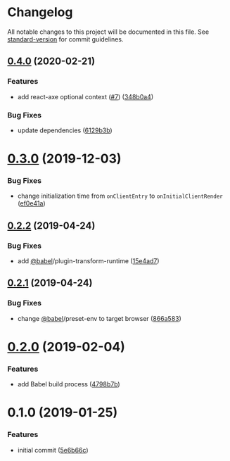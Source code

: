 # Changelog

All notable changes to this project will be documented in this file. See [standard-version](https://github.com/conventional-changelog/standard-version) for commit guidelines.

## [0.4.0](https://github.com/angeloashmore/gatsby-plugin-react-axe/compare/v0.3.0...v0.4.0) (2020-02-21)


### Features

* add react-axe optional context ([#7](https://github.com/angeloashmore/gatsby-plugin-react-axe/issues/7)) ([348b0a4](https://github.com/angeloashmore/gatsby-plugin-react-axe/commit/348b0a413400a07c3b05a6e9d73f36b58e418bff))


### Bug Fixes

* update dependencies ([6129b3b](https://github.com/angeloashmore/gatsby-plugin-react-axe/commit/6129b3b3f2ed28371c95c0f05ec3d672b8df7fe7))

<a name="0.3.0"></a>

# [0.3.0](https://github.com/angeloashmore/gatsby-plugin-react-axe/compare/v0.2.2...v0.3.0) (2019-12-03)

### Bug Fixes

- change initialization time from `onClientEntry` to `onInitialClientRender` ([ef0e41a](https://github.com/angeloashmore/gatsby-plugin-react-axe/commit/ef0e41a))

<a name="0.2.2"></a>

## [0.2.2](https://github.com/angeloashmore/gatsby-plugin-react-axe/compare/v0.2.1...v0.2.2) (2019-04-24)

### Bug Fixes

- add [@babel](https://github.com/babel)/plugin-transform-runtime ([15e4ad7](https://github.com/angeloashmore/gatsby-plugin-react-axe/commit/15e4ad7))

<a name="0.2.1"></a>

## [0.2.1](https://github.com/angeloashmore/gatsby-plugin-react-axe/compare/v0.2.0...v0.2.1) (2019-04-24)

### Bug Fixes

- change [@babel](https://github.com/babel)/preset-env to target browser ([866a583](https://github.com/angeloashmore/gatsby-plugin-react-axe/commit/866a583))

<a name="0.2.0"></a>

# [0.2.0](https://github.com/angeloashmore/gatsby-plugin-react-axe/compare/v0.1.0...v0.2.0) (2019-02-04)

### Features

- add Babel build process ([4798b7b](https://github.com/angeloashmore/gatsby-plugin-react-axe/commit/4798b7b))

<a name="0.1.0"></a>

# 0.1.0 (2019-01-25)

### Features

- initial commit ([5e6b66c](https://github.com/angeloashmore/gatsby-plugin-react-axe/commit/5e6b66c))
